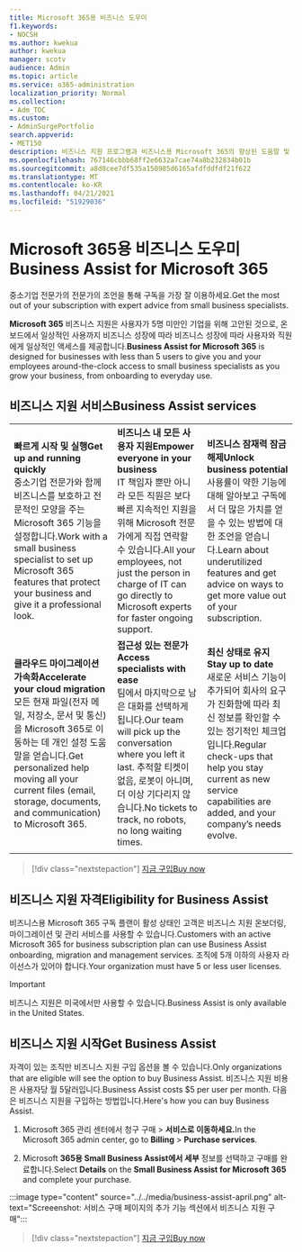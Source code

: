 ```yaml
---
title: Microsoft 365용 비즈니스 도우미
f1.keywords:
- NOCSH
ms.author: kwekua
author: kwekua
manager: scotv
audience: Admin
ms.topic: article
ms.service: o365-administration
localization_priority: Normal
ms.collection:
- Adm_TOC
ms.custom:
- AdminSurgePortfolio
search.appverid:
- MET150
description: 비즈니스 지원 프로그램과 비즈니스용 Microsoft 365의 향상된 도움말 및 사용을 통해 조직에 도움을 줄 수 있는 방법에 대해 자세히 알아보습니다.
ms.openlocfilehash: 767146cbbb68ff2e6632a7cae74a8b232834b01b
ms.sourcegitcommit: a8d8cee7df535a150985d6165afdfddfdf21f622
ms.translationtype: MT
ms.contentlocale: ko-KR
ms.lasthandoff: 04/21/2021
ms.locfileid: "51929036"
---
```

# <a name="business-assist-for-microsoft-365"></a><span data-ttu-id="fbf5e-103">Microsoft 365용 비즈니스 도우미</span><span class="sxs-lookup"><span data-stu-id="fbf5e-103">Business Assist for Microsoft 365</span></span>

<span data-ttu-id="fbf5e-104">중소기업 전문가의 전문가의 조언을 통해 구독을 가장 잘 이용하세요.</span><span class="sxs-lookup"><span data-stu-id="fbf5e-104">Get the most out of your subscription with expert advice from small business specialists.</span></span>

<span data-ttu-id="fbf5e-105">**Microsoft 365** 비즈니스 지원은 사용자가 5명 미만인 기업을 위해 고안된 것으로, 온보드에서 일상적인 사용까지 비즈니스 성장에 따라 비즈니스 성장에 따라 사용자와 직원에게 일상적인 액세스를 제공합니다.</span><span class="sxs-lookup"><span data-stu-id="fbf5e-105">**Business Assist for Microsoft 365** is designed for businesses with less than 5 users to give you and your employees around-the-clock access to small business specialists as you grow your business, from onboarding to everyday use.</span></span>

## <a name="business-assist-services"></a><span data-ttu-id="fbf5e-106">비즈니스 지원 서비스</span><span class="sxs-lookup"><span data-stu-id="fbf5e-106">Business Assist services</span></span>

||||
|:-----|:-----|:-----|
|<span data-ttu-id="fbf5e-107">**빠르게 시작 및 실행**</span><span class="sxs-lookup"><span data-stu-id="fbf5e-107">**Get up and running quickly**</span></span> <br> <span data-ttu-id="fbf5e-108">중소기업 전문가와 함께 비즈니스를 보호하고 전문적인 모양을 주는 Microsoft 365 기능을 설정합니다.</span><span class="sxs-lookup"><span data-stu-id="fbf5e-108">Work with a small business specialist to set up Microsoft 365 features that protect your business and give it a professional look.</span></span> |<span data-ttu-id="fbf5e-109">**비즈니스 내 모든 사용자 지원**</span><span class="sxs-lookup"><span data-stu-id="fbf5e-109">**Empower everyone in your business**</span></span> <br> <span data-ttu-id="fbf5e-110">IT 책임자 뿐만 아니라 모든 직원은 보다 빠른 지속적인 지원을 위해 Microsoft 전문가에게 직접 연락할 수 있습니다.</span><span class="sxs-lookup"><span data-stu-id="fbf5e-110">All your employees, not just the person in charge of IT can go directly to Microsoft experts for faster ongoing support.</span></span> |<span data-ttu-id="fbf5e-111">**비즈니스 잠재력 잠금 해제**</span><span class="sxs-lookup"><span data-stu-id="fbf5e-111">**Unlock business potential**</span></span> <br> <span data-ttu-id="fbf5e-112">사용률이 약한 기능에 대해 알아보고 구독에서 더 많은 가치를 얻을 수 있는 방법에 대한 조언을 얻습니다.</span><span class="sxs-lookup"><span data-stu-id="fbf5e-112">Learn about underutilized features and get advice on ways to get more value out of your subscription.</span></span> |
|<span data-ttu-id="fbf5e-113">**클라우드 마이그레이션 가속화**</span><span class="sxs-lookup"><span data-stu-id="fbf5e-113">**Accelerate your cloud migration**</span></span> <br> <span data-ttu-id="fbf5e-114">모든 현재 파일(전자 메일, 저장소, 문서 및 통신)을 Microsoft 365로 이동하는 데 개인 설정 도움말을 얻습니다.</span><span class="sxs-lookup"><span data-stu-id="fbf5e-114">Get personalized help moving all your current files (email, storage, documents, and communication) to Microsoft 365.</span></span> |<span data-ttu-id="fbf5e-115">**접근성 있는 전문가**</span><span class="sxs-lookup"><span data-stu-id="fbf5e-115">**Access specialists with ease**</span></span> <br> <span data-ttu-id="fbf5e-116">팀에서 마지막으로 남은 대화를 선택하게 됩니다.</span><span class="sxs-lookup"><span data-stu-id="fbf5e-116">Our team will pick up the conversation where you left it last.</span></span> <span data-ttu-id="fbf5e-117">추적할 티켓이 없음, 로봇이 아니며, 더 이상 기다리지 않습니다.</span><span class="sxs-lookup"><span data-stu-id="fbf5e-117">No tickets to track, no robots, no long waiting times.</span></span> |<span data-ttu-id="fbf5e-118">**최신 상태로 유지**</span><span class="sxs-lookup"><span data-stu-id="fbf5e-118">**Stay up to date**</span></span> <br> <span data-ttu-id="fbf5e-119">새로운 서비스 기능이 추가되어 회사의 요구가 진화함에 따라 최신 정보를 확인할 수 있는 정기적인 체크업입니다.</span><span class="sxs-lookup"><span data-stu-id="fbf5e-119">Regular check-ups that help you stay current as new service capabilities are added, and your company’s needs evolve.</span></span> |
| | | |

> [!div class="nextstepaction"]
> [<span data-ttu-id="fbf5e-120">지금 구입</span><span class="sxs-lookup"><span data-stu-id="fbf5e-120">Buy now</span></span>](https://go.microsoft.com/fwlink/p/?linkid=2158423)

## <a name="eligibility-for-business-assist"></a><span data-ttu-id="fbf5e-121">비즈니스 지원 자격</span><span class="sxs-lookup"><span data-stu-id="fbf5e-121">Eligibility for Business Assist</span></span>

<span data-ttu-id="fbf5e-122">비즈니스용 Microsoft 365 구독 플랜이 활성 상태인 고객은 비즈니스 지원 온보더링, 마이그레이션 및 관리 서비스를 사용할 수 있습니다.</span><span class="sxs-lookup"><span data-stu-id="fbf5e-122">Customers with an active Microsoft 365 for business subscription plan can use Business Assist onboarding, migration and management services.</span></span> <span data-ttu-id="fbf5e-123">조직에 5개 이하의 사용자 라이선스가 있어야 합니다.</span><span class="sxs-lookup"><span data-stu-id="fbf5e-123">Your organization must have 5 or less user licenses.</span></span>

> [!IMPORTANT]
> <span data-ttu-id="fbf5e-124">비즈니스 지원은 미국에서만 사용할 수 있습니다.</span><span class="sxs-lookup"><span data-stu-id="fbf5e-124">Business Assist is only available in the United States.</span></span>

## <a name="get-business-assist"></a><span data-ttu-id="fbf5e-125">비즈니스 지원 시작</span><span class="sxs-lookup"><span data-stu-id="fbf5e-125">Get Business Assist</span></span>

<span data-ttu-id="fbf5e-126">자격이 있는 조직만 비즈니스 지원 구입 옵션을 볼 수 있습니다.</span><span class="sxs-lookup"><span data-stu-id="fbf5e-126">Only organizations that are eligible will see the option to buy Business Assist.</span></span> <span data-ttu-id="fbf5e-127">비즈니스 지원 비용은 사용자당 월 5달러입니다.</span><span class="sxs-lookup"><span data-stu-id="fbf5e-127">Business Assist costs $5 per user per month.</span></span> <span data-ttu-id="fbf5e-128">다음은 비즈니스 지원을 구입하는 방법입니다.</span><span class="sxs-lookup"><span data-stu-id="fbf5e-128">Here's how you can buy Business Assist.</span></span>

1. <span data-ttu-id="fbf5e-129">Microsoft 365 관리 센터에서 청구 구매  >  **서비스로 이동하세요.**</span><span class="sxs-lookup"><span data-stu-id="fbf5e-129">In the Microsoft 365 admin center, go to **Billing** > **Purchase services**.</span></span>

2. <span data-ttu-id="fbf5e-130">Microsoft  **365용 Small Business Assist에서 세부** 정보를 선택하고 구매를 완료합니다.</span><span class="sxs-lookup"><span data-stu-id="fbf5e-130">Select **Details** on the **Small Business Assist for Microsoft 365** and complete your purchase.</span></span>

:::image type="content" source="../../media/business-assist-april.png" alt-text="Screeenshot: 서비스 구매 페이지의 추가 기능 섹션에서 비즈니스 지원 구매":::

> [!div class="nextstepaction"]
> [<span data-ttu-id="fbf5e-132">지금 구입</span><span class="sxs-lookup"><span data-stu-id="fbf5e-132">Buy now</span></span>](https://go.microsoft.com/fwlink/p/?linkid=2158423)
